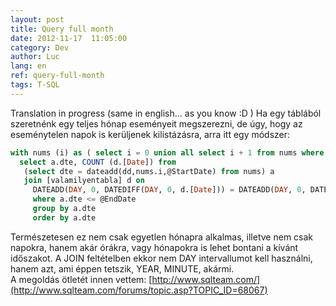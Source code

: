 ```yaml
---
layout: post
title: Query full month
date: 2012-11-17  11:05:00
category: Dev
author: Luc
lang: en
ref: query-full-month
tags: T-SQL
---
```

Translation in progress (same in english... as you know :D )
Ha egy táblából szeretnénk egy teljes hónap eseményeit megszerezni, de úgy, hogy az eseménytelen napok is kerüljenek kilistázásra, arra itt egy módszer: <br />
```sql
with nums (i) as ( select i = 0 union all select i + 1 from nums where i < 100)
  select a.dte, COUNT (d.[Date]) from 
   (select dte = dateadd(dd,nums.i,@StartDate) from nums) a
   join [valamilyentabla] d on
     DATEADD(DAY, 0, DATEDIFF(DAY, 0, d.[Date])) = DATEADD(DAY, 0, DATEDIFF(DAY, 0, a.dte))
     where a.dte <= @EndDate
     group by a.dte
     order by a.dte
```
Természetesen ez nem csak egyetlen hónapra alkalmas, illetve nem csak napokra, hanem akár órákra, vagy hónapokra is lehet bontani a kívánt időszakot. A JOIN feltételben ekkor nem DAY intervallumot kell használni, hanem azt, ami éppen tetszik, YEAR, MINUTE, akármi. <br />
A megoldás ötletét innen vettem: [http://www.sqlteam.com/](http://www.sqlteam.com/forums/topic.asp?TOPIC_ID=68067)
